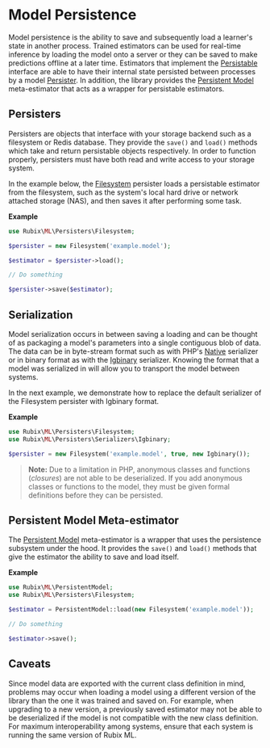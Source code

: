 # Model Persistence
Model persistence is the ability to save and subsequently load a learner's state in another process. Trained estimators can be used for real-time inference by loading the model onto a server or they can be saved to make predictions offline at a later time. Estimators that implement the [Persistable](persistable.md) interface are able to have their internal state persisted between processes by a model [Persister](persisters/api.md). In addition, the library provides the [Persistent Model](persistent-model.md) meta-estimator that acts as a wrapper for persistable estimators.

## Persisters
Persisters are objects that interface with your storage backend such as a filesystem or Redis database. They provide the `save()` and `load()` methods which take and return persistable objects respectively. In order to function properly, persisters must have both read and write access to your storage system.

In the example below, the [Filesystem](persisters/filesystem.md) persister loads a persistable estimator from the filesystem, such as the system's local hard drive or network attached storage (NAS), and then saves it after performing some task.

**Example**

```php
use Rubix\ML\Persisters\Filesystem;

$persister = new Filesystem('example.model');

$estimator = $persister->load();

// Do something

$persister->save($estimator);
```

## Serialization
Model serialization occurs in between saving a loading and can be thought of as packaging a model's parameters into a single contiguous blob of data. The data can be in byte-stream format such as with PHP's [Native](persisters/serializers/native.md) serializer or in binary format as with the [Igbinary](persisters/serializers/igbinary.md) serializer. Knowing the format that a model was serialized in will allow you to transport the model between systems.

In the next example, we demonstrate how to replace the default serializer of the Filesystem persister with Igbinary format.

**Example**

```php
use Rubix\ML\Persisters\Filesystem;
use Rubix\ML\Persisters\Serializers\Igbinary;

$persister = new Filesystem('example.model', true, new Igbinary());
```

> **Note:** Due to a limitation in PHP, anonymous classes and functions (*closures*) are not able to be deserialized. If you add anonymous classes or functions to the model, they must be given formal definitions before they can be persisted.

## Persistent Model Meta-estimator
The [Persistent Model](persistent-model.md) meta-estimator is a wrapper that uses the persistence subsystem under the hood. It provides the `save()` and `load()` methods that give the estimator the ability to save and load itself.

**Example**

```php
use Rubix\ML\PersistentModel;
use Rubix\ML\Persisters\Filesystem;

$estimator = PersistentModel::load(new Filesystem('example.model'));

// Do something

$estimator->save();
```
## Caveats
Since model data are exported with the current class definition in mind, problems may occur when loading a model using a different version of the library than the one it was trained and saved on. For example, when upgrading to a new version, a previously saved estimator may not be able to be deserialized if the model is not compatible with the new class definition. For maximum interoperability among systems, ensure that each system is running the same version of Rubix ML.